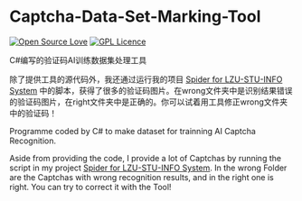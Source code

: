 # Captcha-Data-Set-Marking-Tool

[![Open Source Love](https://badges.frapsoft.com/os/v1/open-source.svg?v=103)](https://github.com/ellerbrock/open-source-badges/)
[![GPL Licence](https://badges.frapsoft.com/os/gpl/gpl.svg?v=103)](https://opensource.org/licenses/GPL-3.0/)

C#编写的验证码AI训练数据集处理工具

除了提供工具的源代码外，我还通过运行我的项目 [Spider for LZU-STU-INFO System](https://github.com/HollowMan6/Spider-for-LZU-STU-INFO-System) 中的脚本，获得了很多的验证码图片。在wrong文件夹中是识别结果错误的验证码图片，在right文件夹中是正确的。你可以试着用工具修正wrong文件夹中的验证码！

Programme coded by C# to make dataset for trainning AI Captcha Recognition.  

Aside from providing the code, I provide a lot of Captchas by running the script in my project [Spider for LZU-STU-INFO System](https://github.com/HollowMan6/Spider-for-LZU-STU-INFO-System). In the wrong Folder are the Captchas with wrong recognition results, and in the right one is right. You can try to correct it with the Tool!